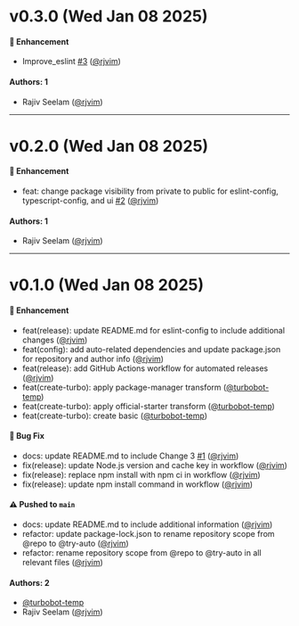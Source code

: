 # v0.3.0 (Wed Jan 08 2025)

#### 🚀 Enhancement

- Improve_eslint [#3](https://github.com/rjvim/try-auto/pull/3) ([@rjvim](https://github.com/rjvim))

#### Authors: 1

- Rajiv Seelam ([@rjvim](https://github.com/rjvim))

---

# v0.2.0 (Wed Jan 08 2025)

#### 🚀 Enhancement

- feat: change package visibility from private to public for eslint-config, typescript-config, and ui [#2](https://github.com/rjvim/try-auto/pull/2) ([@rjvim](https://github.com/rjvim))

#### Authors: 1

- Rajiv Seelam ([@rjvim](https://github.com/rjvim))

---

# v0.1.0 (Wed Jan 08 2025)

#### 🚀 Enhancement

- feat(release): update README.md for eslint-config to include additional changes ([@rjvim](https://github.com/rjvim))
- feat(config): add auto-related dependencies and update package.json for repository and author info ([@rjvim](https://github.com/rjvim))
- feat(release): add GitHub Actions workflow for automated releases ([@rjvim](https://github.com/rjvim))
- feat(create-turbo): apply package-manager transform ([@turbobot-temp](https://github.com/turbobot-temp))
- feat(create-turbo): apply official-starter transform ([@turbobot-temp](https://github.com/turbobot-temp))
- feat(create-turbo): create basic ([@turbobot-temp](https://github.com/turbobot-temp))

#### 🐛 Bug Fix

- docs: update README.md to include Change 3 [#1](https://github.com/rjvim/try-auto/pull/1) ([@rjvim](https://github.com/rjvim))
- fix(release): update Node.js version and cache key in workflow ([@rjvim](https://github.com/rjvim))
- fix(release): replace npm install with npm ci in workflow ([@rjvim](https://github.com/rjvim))
- fix(release): update npm install command in workflow ([@rjvim](https://github.com/rjvim))

#### ⚠️ Pushed to `main`

- docs: update README.md to include additional information ([@rjvim](https://github.com/rjvim))
- refactor: update package-lock.json to rename repository scope from @repo to @try-auto ([@rjvim](https://github.com/rjvim))
- refactor: rename repository scope from @repo to @try-auto in all relevant files ([@rjvim](https://github.com/rjvim))

#### Authors: 2

- [@turbobot-temp](https://github.com/turbobot-temp)
- Rajiv Seelam ([@rjvim](https://github.com/rjvim))
